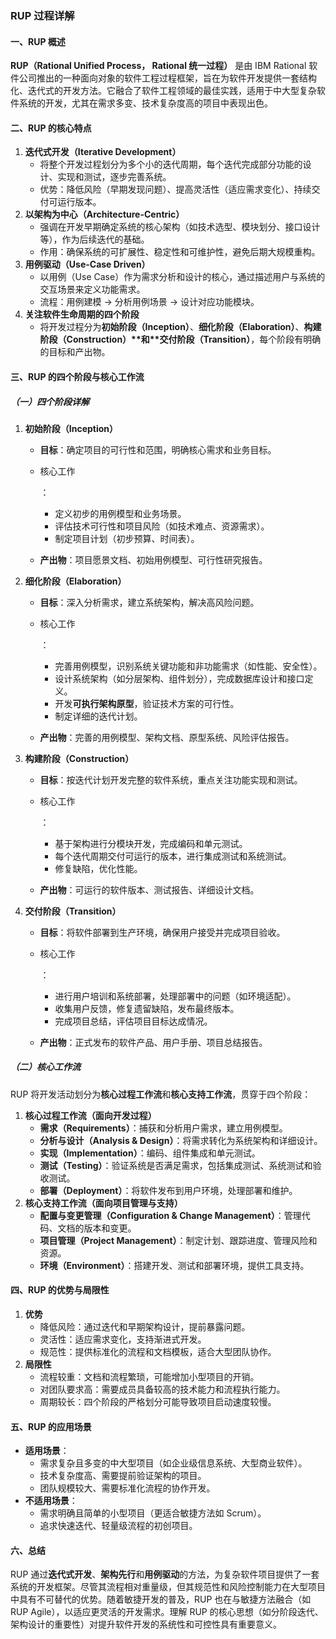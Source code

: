 ### RUP 过程详解

#### 一、RUP 概述

**RUP（Rational Unified Process， Rational 统一过程）** 是由 IBM Rational 软件公司推出的一种面向对象的软件工程过程框架，旨在为软件开发提供一套结构化、迭代式的开发方法。它融合了软件工程领域的最佳实践，适用于中大型复杂软件系统的开发，尤其在需求多变、技术复杂度高的项目中表现出色。

#### 二、RUP 的核心特点

1. **迭代式开发（Iterative Development）**
   - 将整个开发过程划分为多个小的迭代周期，每个迭代完成部分功能的设计、实现和测试，逐步完善系统。
   - 优势：降低风险（早期发现问题）、提高灵活性（适应需求变化）、持续交付可运行版本。
2. **以架构为中心（Architecture-Centric）**
   - 强调在开发早期确定系统的核心架构（如技术选型、模块划分、接口设计等），作为后续迭代的基础。
   - 作用：确保系统的可扩展性、稳定性和可维护性，避免后期大规模重构。
3. **用例驱动（Use-Case Driven）**
   - 以用例（Use Case）作为需求分析和设计的核心，通过描述用户与系统的交互场景来定义功能需求。
   - 流程：用例建模 → 分析用例场景 → 设计对应功能模块。
4. **关注软件生命周期的四个阶段**
   - 将开发过程分为**初始阶段（Inception）**、**细化阶段（Elaboration）**、**构建阶段（Construction）\**和\**交付阶段（Transition）**，每个阶段有明确的目标和产出物。

#### 三、RUP 的四个阶段与核心工作流

##### （一）四个阶段详解

1. **初始阶段（Inception）**

   - **目标**：确定项目的可行性和范围，明确核心需求和业务目标。

   - 核心工作

     ：

     - 定义初步的用例模型和业务场景。
     - 评估技术可行性和项目风险（如技术难点、资源需求）。
     - 制定项目计划（初步预算、时间表）。

   - **产出物**：项目愿景文档、初始用例模型、可行性研究报告。

2. **细化阶段（Elaboration）**

   - **目标**：深入分析需求，建立系统架构，解决高风险问题。

   - 核心工作

     ：

     - 完善用例模型，识别系统关键功能和非功能需求（如性能、安全性）。
     - 设计系统架构（如分层架构、组件划分），完成数据库设计和接口定义。
     - 开发**可执行架构原型**，验证技术方案的可行性。
     - 制定详细的迭代计划。

   - **产出物**：完善的用例模型、架构文档、原型系统、风险评估报告。

3. **构建阶段（Construction）**

   - **目标**：按迭代计划开发完整的软件系统，重点关注功能实现和测试。

   - 核心工作

     ：

     - 基于架构进行分模块开发，完成编码和单元测试。
     - 每个迭代周期交付可运行的版本，进行集成测试和系统测试。
     - 修复缺陷，优化性能。

   - **产出物**：可运行的软件版本、测试报告、详细设计文档。

4. **交付阶段（Transition）**

   - **目标**：将软件部署到生产环境，确保用户接受并完成项目验收。

   - 核心工作

     ：

     - 进行用户培训和系统部署，处理部署中的问题（如环境适配）。
     - 收集用户反馈，修复遗留缺陷，发布最终版本。
     - 完成项目总结，评估项目目标达成情况。

   - **产出物**：正式发布的软件产品、用户手册、项目总结报告。

##### （二）核心工作流

RUP 将开发活动划分为**核心过程工作流**和**核心支持工作流**，贯穿于四个阶段：

1. **核心过程工作流（面向开发过程）**
   - **需求（Requirements）**：捕获和分析用户需求，建立用例模型。
   - **分析与设计（Analysis & Design）**：将需求转化为系统架构和详细设计。
   - **实现（Implementation）**：编码、组件集成和单元测试。
   - **测试（Testing）**：验证系统是否满足需求，包括集成测试、系统测试和验收测试。
   - **部署（Deployment）**：将软件发布到用户环境，处理部署和维护。
2. **核心支持工作流（面向项目管理与支持）**
   - **配置与变更管理（Configuration & Change Management）**：管理代码、文档的版本和变更。
   - **项目管理（Project Management）**：制定计划、跟踪进度、管理风险和资源。
   - **环境（Environment）**：搭建开发、测试和部署环境，提供工具支持。

#### 四、RUP 的优势与局限性

1. **优势**
   - 降低风险：通过迭代和早期架构设计，提前暴露问题。
   - 灵活性：适应需求变化，支持渐进式开发。
   - 规范性：提供标准化的流程和文档模板，适合大型团队协作。
2. **局限性**
   - 流程较重：文档和流程繁琐，可能增加小型项目的开销。
   - 对团队要求高：需要成员具备较高的技术能力和流程执行能力。
   - 周期较长：四个阶段的严格划分可能导致项目启动速度较慢。

#### 五、RUP 的应用场景

- **适用场景**：
  - 需求复杂且多变的中大型项目（如企业级信息系统、大型商业软件）。
  - 技术复杂度高、需要提前验证架构的项目。
  - 团队规模较大、需要标准化流程的协作开发。
- **不适用场景**：
  - 需求明确且简单的小型项目（更适合敏捷方法如 Scrum）。
  - 追求快速迭代、轻量级流程的初创项目。

#### 六、总结

RUP 通过**迭代式开发**、**架构先行**和**用例驱动**的方法，为复杂软件项目提供了一套系统的开发框架。尽管其流程相对重量级，但其规范性和风险控制能力在大型项目中具有不可替代的优势。随着敏捷开发的普及，RUP 也在与敏捷方法融合（如 RUP Agile），以适应更灵活的开发需求。理解 RUP 的核心思想（如分阶段迭代、架构设计的重要性）对提升软件开发的系统性和可控性具有重要意义。